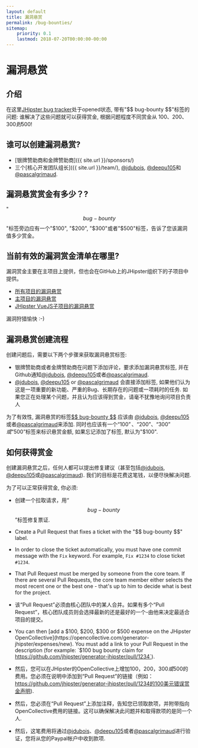 ```yaml
---
layout: default
title: 漏洞悬赏
permalink: /bug-bounties/
sitemap:
    priority: 0.1
    lastmod: 2018-07-20T00:00:00-00:00
---
```

# <i class="fa fa-usd"></i> 漏洞悬赏

## 介绍

在这里[JHipster bug tracker](https://github.com/jhipster/generator-jhipster/issues)处于opened状态, 带有"\$\$ bug-bounty \$\$"标签的问题: 谁解决了这些问题就可以获得赏金, 根据问题程度不同赏金从 $100、$200、$300到$500!

## 谁可以创建漏洞悬赏?

- [银牌赞助商和金牌赞助商]({{ site.url }}/sponsors/)
- 三个[核心开发团队组长]({{ site.url }}/team/), [@jdubois](https://github.com/jdubois), [@deepu105](https://github.com/deepu105)和[@pascalgrimaud](https://github.com/pascalgrimaud).

## 漏洞悬赏赏金有多少？?

"$$ bug-bounty $$"标签旁边应有一个"$100", "$200", "$300"或者"$500"标签，告诉了您该漏洞值多少赏金。

## 当前有效的漏洞赏金清单在哪里?

漏洞赏金主要在主项目上提供，但也会在GitHub上的JHipster组织下的子项目中提供。

- [所有项目的漏洞悬赏](https://github.com/search?l=&p=1&q=is%3Aissue+is%3Aopen+label%3A%22%24%24+bug-bounty+%24%24%22+user%3Ajhipster+state%3Aopen&ref=advsearch&type=Issues&utf8=%E2%9C%93)
- [主项目的漏洞悬赏](https://github.com/jhipster/generator-jhipster/labels/%24%24%20bug-bounty%20%24%24)
- [JHipster VueJS子项目的漏洞悬赏](https://github.com/jhipster/jhipster-vuejs/labels/%24%24%20bug-bounty%20%24%24)

漏洞狩猎愉快 :-)

## 漏洞悬赏创建流程

创建问题后，需要以下两个步骤来获取漏洞悬赏标签:

- 银牌赞助商或者金牌赞助商在问题下添加评论，要求添加漏洞悬赏标签, 并在Github通知[@jdubois](https://github.com/jdubois), [@deepu105](https://github.com/deepu105)或者[@pascalgrimaud](https://github.com/pascalgrimaud).
- [@jdubois](https://github.com/jdubois), [@deepu105](https://github.com/deepu105) or [@pascalgrimaud](https://github.com/pascalgrimaud) 会直接添加标签, 如果他们认为这是一项重要的新功能、严重的Bug、长期存在的问题或一项耗时的任务. 如果您正在处理某个问题，并且认为应该得到赏金，请毫不犹豫地询问项目负责人

为了有效性, 漏洞悬赏的标签[\$\$ bug-bounty \$\$](https://github.com/jhipster/generator-jhipster/labels/%24%24%20bug-bounty%20%24%24) 应该由
[@jdubois](https://github.com/jdubois), [@deepu105](https://github.com/deepu105) 或者[@pascalgrimaud](https://github.com/pascalgrimaud)来添加. 同时也应该有一个“$100”、“$200”、“$300”或“$500”标签来标识悬赏金额, 如果忘记添加了标签, 默认为"$100".

## 如何获得赏金

创建漏洞悬赏之后，任何人都可以提出修复建议（甚至包括[@jdubois](https://github.com/jdubois), [@deepu105](https://github.com/deepu105)或[@pascalgrimaud](https://github.com/pascalgrimaud)). 我们的目标是花费这笔钱，以便尽快解决问题.

为了可以正常获得赏金, 你必须:

- 创建一个拉取请求，用“$$ bug-bounty $$”标签修复票证.
- Create a Pull Request that fixes a ticket with the "\$\$ bug-bounty \$\$" label.
- In order to close the ticket automatically, you must have one commit message with the `Fix` keyword. For example, `Fix #1234` to close ticket `#1234`.
- That Pull Request must be merged by someone from the core team. If there are several Pull Requests, the core team member either selects the most recent one or the best one - that's up to him to decide what is best for the project.
- 该“Pull Request”必须由核心团队中的某人合并。如果有多个“Pull Request”，核心团队成员则会选择最新的还是最好的一个-由他来决定最适合项目的提交。
- You can then [add a $100, $200, $300 or $500 expense on the JHipster OpenCollective](https://opencollective.com/generator-jhipster/expenses/new). You must add a link to your Pull Request in the description (for example: `$100 bug bounty claim for https://github.com/jhipster/generator-jhipster/pull/1234`).
- 然后，您可以在JHipster的OpenCollective上增加$100，$200，$300或$500的费用。您必须在说明中添加到“Pull Request”的链接（例如：https://github.com/jhipster/generator-jhipster/pull/1234的100美元错误赏金声明).

- 然后，您必须在“Pull Request”上添加注释，告知您已领取款项，并附带指向OpenCollective费用的链接。这可以确保解决此问题并和取得款项的是同一个人.

- 然后，这笔费用将通过[@jdubois](https://github.com/jdubois)、[@deepu105](https://github.com/deepu105)或者[@pascalgrimaud](https://github.com/pascalgrimaud)进行验证，您将从您的Paypal帐户中收到款项.